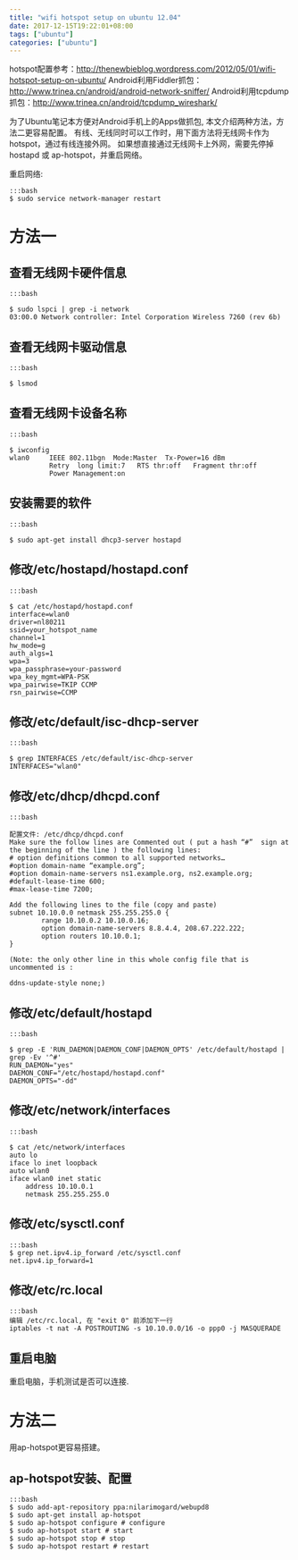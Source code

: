 ```yaml
---
title: "wifi hotspot setup on ubuntu 12.04"
date: 2017-12-15T19:22:01+08:00
tags: ["ubuntu"]
categories: ["ubuntu"]
---
```


hotspot配置参考：http://thenewbieblog.wordpress.com/2012/05/01/wifi-hotspot-setup-on-ubuntu/
Android利用Fiddler抓包：http://www.trinea.cn/android/android-network-sniffer/
Android利用tcpdump抓包：http://www.trinea.cn/android/tcpdump_wireshark/

为了Ubuntu笔记本方便对Android手机上的Apps做抓包, 本文介绍两种方法，方法二更容易配置。
有线、无线同时可以工作时，用下面方法将无线网卡作为hotspot，通过有线连接外网。
如果想直接通过无线网卡上外网，需要先停掉hostapd 或 ap-hotspot，并重启网络。

重启网络:

    :::bash
    $ sudo service network-manager restart

方法一
=======

查看无线网卡硬件信息
---------------------

    :::bash

    $ sudo lspci | grep -i network
    03:00.0 Network controller: Intel Corporation Wireless 7260 (rev 6b)


查看无线网卡驱动信息
---------------------

    :::bash

    $ lsmod

查看无线网卡设备名称
---------------------

    :::bash

    $ iwconfig
    wlan0     IEEE 802.11bgn  Mode:Master  Tx-Power=16 dBm   
              Retry  long limit:7   RTS thr:off   Fragment thr:off
              Power Management:on


安装需要的软件
---------------

    :::bash

    $ sudo apt-get install dhcp3-server hostapd

修改/etc/hostapd/hostapd.conf
------------------------------

    :::bash

    $ cat /etc/hostapd/hostapd.conf
    interface=wlan0
    driver=nl80211
    ssid=your_hotspot_name
    channel=1
    hw_mode=g
    auth_algs=1
    wpa=3
    wpa_passphrase=your-password
    wpa_key_mgmt=WPA-PSK
    wpa_pairwise=TKIP CCMP
    rsn_pairwise=CCMP


修改/etc/default/isc-dhcp-server
---------------------------------

    :::bash

    $ grep INTERFACES /etc/default/isc-dhcp-server
    INTERFACES="wlan0"


修改/etc/dhcp/dhcpd.conf
-------------------------

    :::bash

    配置文件: /etc/dhcp/dhcpd.conf
    Make sure the follow lines are Commented out ( put a hash “#”  sign at the beginning of the line ) the following lines:
    # option definitions common to all supported networks…
    #option domain-name “example.org”;
    #option domain-name-servers ns1.example.org, ns2.example.org;
    #default-lease-time 600;
    #max-lease-time 7200;

    Add the following lines to the file (copy and paste)
    subnet 10.10.0.0 netmask 255.255.255.0 {
            range 10.10.0.2 10.10.0.16;
            option domain-name-servers 8.8.4.4, 208.67.222.222;
            option routers 10.10.0.1;
    }

    (Note: the only other line in this whole config file that is uncommented is :

    ddns-update-style none;)


修改/etc/default/hostapd
-------------------------

    :::bash

    $ grep -E 'RUN_DAEMON|DAEMON_CONF|DAEMON_OPTS' /etc/default/hostapd | grep -Ev '^#'
    RUN_DAEMON="yes"
    DAEMON_CONF="/etc/hostapd/hostapd.conf"
    DAEMON_OPTS="-dd"


修改/etc/network/interfaces
----------------------------

    :::bash

    $ cat /etc/network/interfaces
    auto lo
    iface lo inet loopback
    auto wlan0
    iface wlan0 inet static
        address 10.10.0.1
        netmask 255.255.255.0


修改/etc/sysctl.conf
---------------------

    :::bash
    $ grep net.ipv4.ip_forward /etc/sysctl.conf 
    net.ipv4.ip_forward=1


修改/etc/rc.local
-------------------

    :::bash
    编辑 /etc/rc.local, 在 "exit 0" 前添加下一行
    iptables -t nat -A POSTROUTING -s 10.10.0.0/16 -o ppp0 -j MASQUERADE


重启电脑
---------

重启电脑，手机测试是否可以连接.


方法二
=======

用ap-hotspot更容易搭建。

ap-hotspot安装、配置
---------------------

    :::bash
    $ sudo add-apt-repository ppa:nilarimogard/webupd8
    $ sudo apt-get install ap-hotspot
    $ sudo ap-hotspot configure # configure
    $ sudo ap-hotspot start # start
    $ sudo ap-hotspot stop # stop
    $ sudo ap-hotspot restart # restart